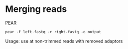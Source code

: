 # Merging reads

[PEAR](http://sco.h-its.org/exelixis/web/software/pear/)  

`pear -f left.fastq -r right.fastq -o output`

Usage: use at non-trimmed reads with removed adaptors
